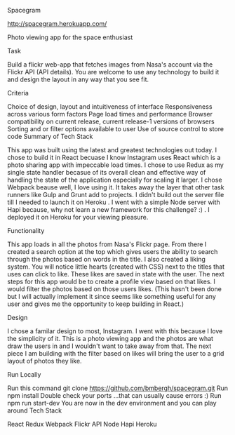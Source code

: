 Spacegram

http://spacegram.herokuapp.com/

Photo viewing app for the space enthusiast

Task

Build a flickr web-app that fetches images from Nasa's account via the Flickr API (API details). You are welcome to use any technology to build it and design the layout in any way that you see fit.

Criteria

Choice of design, layout and intuitiveness of interface
Responsiveness across various form factors
Page load times and performance
Browser compatibility on current release, current release-1 versions of browsers
Sorting and or filter options available to user
Use of source control to store code
Summary of Tech Stack

This app was built using the latest and greatest technologies out today. I chose to build it in React becuase I know Instagram uses React which is a photo sharing app with impeccable load times. I chose to use Redux as my single state handler becasue of its overall clean and effective way of handling the state of the application especially for scaling it larger. I chose Webpack beause well, I love using it. It takes away the layer that other task runners like Gulp and Grunt add to projects. I didn't build out the server file till I needed to launch it on Heroku . I went with a simple Node server with Hapi because, why not learn a new framework for this challenge? :) . I deployed it on Heroku for your viewing pleasure.

Functionality

This app loads in all the photos from Nasa's Flickr page. From there I created a search option at the top which gives users the ability to search through the photos based on words in the title. I also created a liking system. You will notice little hearts (created with CSS) next to the titles that uses can click to like. These likes are saved in state with the user. The next steps for this app would be to create a profile view based on that likes. I would filter the photos based on those users likes. (This hasn't been done but I will actually implement it since seems like something useful for any user and gives me the opportunity to keep building in React.)

Design

I chose a familar design to most, Instagram. I went with this because I love the simplicity of it. This is a photo viewing app and the photos are what draw the users in and I wouldn't want to take away from that. The next piece I am building with the filter based on likes will bring the user to a grid layout of photos they like.

Run Locally

Run this command git clone https://github.com/bmbergh/spacegram.git
Run npm install
Double check your ports ...that can usually cause errors :)
Run npm run start-dev
You are now in the dev environment and you can play around
Tech Stack

React
Redux
Webpack
Flickr API
Node
Hapi
Heroku